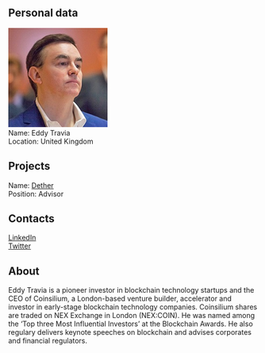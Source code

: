 ## Personal data
![eddy travia photo](photo/eddy_travia.jpg)  
Name:   Eddy Travia  
Location: United Kingdom  
## Projects 
Name: [Dether](../projects/dether.md)  
Position: Advisor   
## Contacts
[LinkedIn](https://www.linkedin.com/in/startupeddy/)  
[Twitter](https://twitter.com/startupeddy)
## About
Eddy Travia is a pioneer investor in blockchain technology startups and
the CEO of Coinsilium, a London-based venture builder, accelerator and
investor in early-stage blockchain technology companies. Coinsilium shares
are traded on NEX Exchange in London (NEX:COIN). He was named among
the ‘Top three Most Influential Investors’ at the Blockchain Awards. He also
regulary delivers keynote speeches on blockchain and advises corporates
and financial regulators.

